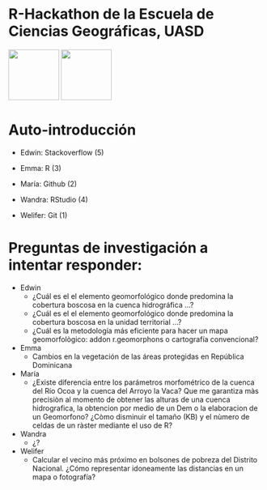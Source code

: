 # R-Hackathon de la Escuela de Ciencias Geográficas, UASD

<p float="left">
 <img src="https://www.r-project.org/logo/Rlogo.png" height="100" />
 <img src="https://upload.wikimedia.org/wikipedia/commons/thumb/a/ab/Escudo_UASD.jpg/800px-Escudo_UASD.jpg" height="100" />
</p>

# Auto-introducción

* Edwin: Stackoverflow (5)

* Emma: R (3)

* María: Github (2)

* Wandra: RStudio (4)

* Welifer: Git (1)


# Preguntas de investigación a intentar responder:

* Edwin
  * ¿Cuál es el el elemento geomorfológico donde predomina la cobertura boscosa en la cuenca hidrográfica ...?
  * ¿Cuál es el el elemento geomorfológico donde predomina la cobertura boscosa en la unidad territorial ...?
  * ¿Cuál es la metodología más eficiente para hacer un mapa geomorfològico: addon r.geomorphons o cartografía convencional?
* Emma
  * Cambios en la vegetación de las áreas protegidas en República Dominicana
* María
  * ¿Existe diferencia entre los parámetros morfométrico de la cuenca del Río Ocoa y la cuenca del Arroyo la Vaca? 
  Que me garantiza màs precisiòn al momento de obtener las alturas de una cuenca hidrografica, la obtencion por medio de un Dem o la elaboracion de un Geomorfono?
  ¿Còmo disminuir el tamaño (KB) y el nùmero de celdas de un ràster mediante el uso de R?
* Wandra
  * ¿?
* Welifer
  * Calcular el vecino más próximo en bolsones de pobreza del Distrito Nacional.
  ¿Cómo representar idoneamente las distancias en un mapa o fotografía?
